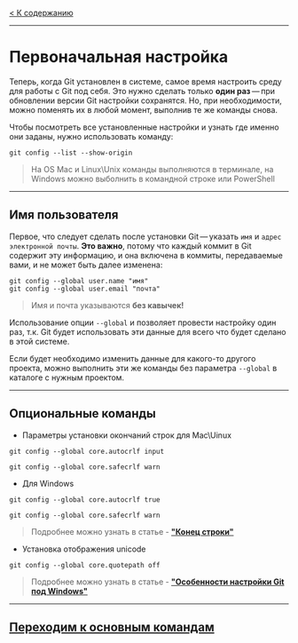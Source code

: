 [< К содержанию](./../readme.md)

---

# Первоначальная настройка

Теперь, когда Git установлен в системе, самое время настроить среду для работы с Git под себя. Это нужно сделать только **один раз** — при обновлении версии Git настройки сохранятся. Но, при необходимости, можно поменять их в любой момент, выполнив те же команды снова.

Чтобы посмотреть все установленные настройки и узнать где именно они заданы, нужно использовать команду:

```bash=
git config --list --show-origin
```

> На OS Mac и Linux\Unix команды выполняются в терминале, на Windows можно выболнить в командной строке или PowerShell

---

## Имя пользователя

Первое, что следует сделать после установки Git — указать `имя` и `адрес электронной почты`. **Это важно**, потому что каждый коммит в Git содержит эту информацию, и она включена в коммиты, передаваемые вами, и не может быть далее изменена:

```bash=
git config --global user.name "имя"
git config --global user.email "почта"
```
> Имя и почта указываются **без кавычек!**

Использование опции `--global` и позволяет провести настройку один раз, т.к. Git будет использовать эти данные для всего что будет сделано в этой системе.

Если будет необходимо изменить данные для какого-то другого проекта, можно выполнить эти же команды без параметра `--global` в каталоге с нужным проектом.

---

## Опциональные команды

- Параметры установки окончаний строк для Mac\Uinux

```bash=
git config --global core.autocrlf input

git config --global core.safecrlf warn
```

- Для Windows

```bash=
git config --global core.autocrlf true

git config --global core.safecrlf warn
```

>Подробнее можно узнать в статье - [**"Конец строки"**](https://htmlacademy.ru/blog/boost/tools/konec-stroki)

- Установка отображения unicode

```bash=
git config --global core.quotepath off
```
>Подробнее можно узнать в статье - [**"Особенности настройки Git под Windows"**](https://habr.com/ru/post/74839/)

---

## [Переходим к основным командам](./../Main_commands/init.md)
